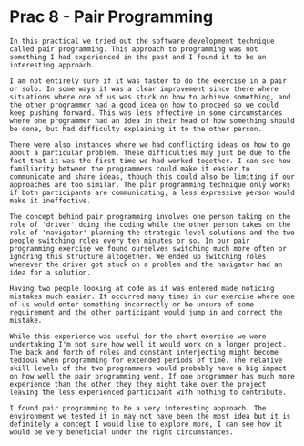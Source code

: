 Prac 8 - Pair Programming 
=========================

	In this practical we tried out the software development technique called pair programming. This approach to programming was not something I had experienced in the past and I found it to be an interesting approach.

	I am not entirely sure if it was faster to do the exercise in a pair or solo. In some ways it was a clear improvement since there where situations where one of us was stuck on how to achieve something, and the other programmer had a good idea on how to proceed so we could keep pushing forward. This was less effective in some circumstances where one programmer had an idea in their head of how something should be done, but had difficulty explaining it to the other person. 

	There were also instances where we had conflicting ideas on how to go about a particular problem. These difficulties may just be due to the fact that it was the first time we had worked together. I can see how familiarity between the programmers could make it easier to communicate and share ideas, though this could also be limiting if our approaches are too similar. The pair programming technique only works if both participants are communicating, a less expressive person would make it ineffective. 

	The concept behind pair programming involves one person taking on the role of 'driver' doing the coding while the other person takes on the role of 'navigator' planning the strategic level solutions and the two people switching roles every ten minutes or so. In our pair programming exercise we found ourselves switching much more often or ignoring this structure altogether. We ended up switching roles whenever the driver got stuck on a problem and the navigator had an idea for a solution.

	Having two people looking at code as it was entered made noticing mistakes much easier. It occurred many times in our exercise where one of us would enter something incorrectly or be unsure of some requirement and the other participant would jump in and correct the mistake. 

	While this experience was useful for the short exercise we were undertaking I'm not sure how well it would work on a longer project. The back and forth of roles and constant interjecting might become tedious when programming for extended periods of time. The relative skill levels of the two programmers would probably have a big impact on how well the pair programming went. If one programmer has much more experience than the other they they might take over the project leaving the less experienced participant with nothing to contribute. 

	I found pair programming to be a very interesting approach. The environment we tested it in may not have been the most idea but it is definitely a concept I would like to explore more, I can see how it would be very beneficial under the right circumstances.

